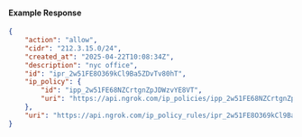 <!-- Code generated for API Clients. DO NOT EDIT. -->

#### Example Response

```json
{
	"action": "allow",
	"cidr": "212.3.15.0/24",
	"created_at": "2025-04-22T10:08:34Z",
	"description": "nyc office",
	"id": "ipr_2w51FE8O369kCl9Ba5ZDvTv80hT",
	"ip_policy": {
		"id": "ipp_2w51FE68NZCrtgnZpJDWzvYE8VT",
		"uri": "https://api.ngrok.com/ip_policies/ipp_2w51FE68NZCrtgnZpJDWzvYE8VT"
	},
	"uri": "https://api.ngrok.com/ip_policy_rules/ipr_2w51FE8O369kCl9Ba5ZDvTv80hT"
}
```
